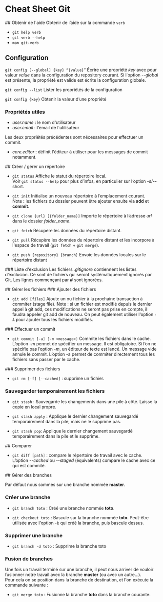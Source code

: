 # Cheat Sheet Git

## Obtenir de l'aide
Obtenir de l’aide sur la commande `verb`

* `git help verb`
* `git verb --help`
* `man git-verb`

## Configuration
`git config [--global] {key} “{value}”`
Écrire une propriété _key_ avec pour valeur _value_ dans la configuration du repository courant.
Si l'option _--global_ est présente, la propriété est valide est écrite la configuration globale.

`git config --list`
Lister les propriétés de la configuration

`git config {key}`
Obtenir la valeur d’une propriété

### Propriétés utiles
- *user.name* : le nom d'utilisateur
- *user.email* : l'email de l'utilisateur

Les deux propriétés précédentes sont nécessaires pour effectuer un commit.

- *core.editor* : définit l'éditeur à utiliser pour les messages de commit notamment.

## Créer / gérer un répertoire
* `git status`
Affiche le statut du répertoire local.  
Voir `git status --help` pour plus d’infos, en particulier sur l’option -s/--short.

* `git init`
Initialise un nouveau répertoire à l’emplacement courant.  
Note : les fichiers du dossier peuvent être ajouter ensuite via **add** et **commit**.

* `git clone {url} [{folder_name}]`
Importe le répertoire à l’adresse _url_ dans le dossier *folder_name*.

* `git fetch`
Récupère les données du répertoire distant.

* `git pull`
Récupère les données du répertoire distant et les incorpore à l'espace de travail (`git fetch` + `git merge`).

* `git push {repository} {branch}`
Envoie les données locales sur le répertoire distant


### Liste d'exclusion
Les fichiers _.gitignore_ contiennent les listes d’exclusion.
Ce sont de fichiers qui seront systématiquement ignorés par Git.
Les lignes commençant par **#** sont ignorées.

## Gérer les fichiers
### Ajouter des fichiers
* `git add [files]`
Ajoute un ou fichier à la prochaine transaction à commiter (stage file).
Note : si un fichier est modifié depuis le dernier appel à git add, ces modifications ne seront pas prise en compte, il faudra appeler git add de nouveau.
On peut également utiliser l'option `-A` pour ajouter tous les fichiers modifiés.

### Effectuer un commit
* `git commit [-a] [-m <message>]`
Commite les fichiers dans le cache.
L’option _-m_ permet de spécifier un message. Il est obligatoire.
Si l’on ne spécifie pas l’option _-m_, un éditeur de texte est lancé. Un message vide annule le commit.
L’option -a permet de commiter directement tous les fichiers sans passer par le cache.

### Supprimer des fichiers
* `git rm [-f] [--cached]` : supprime un fichier.

### Sauvegarder temporairement les fichiers
* `git stash` : Sauvegarde les changements dans une pile à côté. Laisse la copie en local propre.

* `git stash apply` : Applique le dernier changement sauvegardé temporairement dans la pile, mais ne le supprime pas.

* `git stash pop`: Applique le dernier changement sauvegardé temporairement dans la pile et le supprime.

## Comparer

* `git diff [path]` : compare le répertoire de travail avec le cache.
L’option _--cached_ ou _--staged_ (équivalents) compare le cache avec ce qui est commité.

## Gérer des branches

Par défaut nous sommes sur une branche nommée **master**.

### Créer une branche

* `git branch toto` : Créé une branche nommée **toto**.

* `git checkout toto` : Bascule sur la branche nommée **toto**. Peut-être utilisée avec l'option `-b` qui créé la branche, puis bascule dessus.

### Supprimer une branche

* `git branch -d toto` : Supprime la branche toto

### Fusion de branches

Une fois un travail terminé sur une branche, il peut nous arriver de vouloir fusionner notre travail avec la branche **master** (ou avec un autre...).  
Pour cela on se position dans la branche de destination, et l'on exécute la commande suivante :

* `git merge toto` : Fusionne la branche **toto** dans la branche courante.
